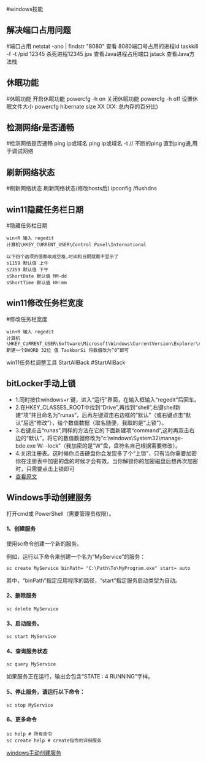 #windows技能

## 解决端口占用问题
#端口占用
	netstat -ano | findstr "8080" 查看 8080端口号占用的进程id
	taskkill -f -t /pid 12345 杀死进程12345
	jps 查看Java进程占用端口
	jstack 查看Java方法栈

## 休眠功能
#休眠功能
	开启休眠功能 powercfg -h on
	关闭休眠功能 powercfg -h off
	设置休眠文件大小 powercfg hibernate size XX   (XX: 总内存的百分比)

## 检测网络r是否通畅
#检测网络是否通畅
	ping ip或域名
	ping ip或域名 -t    // 不断的ping 直到ping通,用于调试网络

## 刷新网络状态
#刷新网络状态
	刷新网络状态(修改hosts后)	ipconfig /flushdns 


## win11隐藏任务栏日期
#隐藏任务栏日期
```
win+R 输入 regedit
计算机\HKEY_CURRENT_USER\Control Panel\International

以下四个选项的值都改成空格,时间和日期就都不显示了
s1159 默认值 上午
s2359 默认值 下午
sShortDate 默认值 MM-dd
sShortTime 默认值 HH:mm

```

## win11修改任务栏宽度
#修改任务栏宽度
```
win+R 输入 regedit
计算机\HKEY_CURRENT_USER\Software\Microsoft\Windows\CurrentVersion\Explorer\Advanced
新建一个DWORD 32位 值 TaskbarSi 将数值改为“0”即可
```
win11任务栏调整工具
StartAllBack #StartAllBack 

## bitLocker手动上锁
- 1.同时按住windows+r 键，进入“运行”界面，在输入框输入“regedit”后回车。
- 2.在HKEY_CLASSES_ROOT中找到“Drive”,再找到“shell”,右键shell新建“项”并且命名为”runas“，后再左键双击右边框的“默认”（或右键点击“默认”后选“修改”），给个数值数据（取名随便，我取的是“上锁”）。
- 3.右键点击“runas”,同样的方法在它的下面新建项“command”,这时再双击右边的“默认”，将它的数值数据修改为“c:\windows\System32\manage-bde.exe W: -lock”（我加密的是“W”盘，盘符名自己根据需要修改）。
- 4.关闭注册表。这时候你点击硬盘你会发现多了个“上锁”，只有当你需要加密你在注册表中加密的盘的时候才会有效。当你解锁你的加密磁盘后想再次加密时，只需要点击上锁即可
- [查看原文](https://www.likecs.com/show-355258.html)

## Windows手动创建服务
打开cmd或 PowerShell（需要管理员权限）。

#### 1、创建服务

使用sc命令创建一个新的服务。

例如，运行以下命令来创建一个名为“MyService”的服务：

```shell
sc create MyService binPath= "C:\Path\To\MyProgram.exe" start= auto
```

其中，“binPath”指定应用程序的路径，“start”指定服务启动类型为自动。

#### 2、删除服务

```shell
sc delete MyService
```

#### 3、启动服务。

```shell
sc start MyService
```

#### 4、查询服务状态

```shell
sc query MyService
```

如果服务正在运行，输出会包含“STATE : 4 RUNNING”字样。

#### 5、停止服务，请运行以下命令：

```shell
sc stop MyService
```

#### 6、更多命令

```shell
sc help # 所有命令
sc create help # create指令的详细服务
```

[windows手动创建服务](https://www.jianshu.com/p/8d2c8bb987c0)